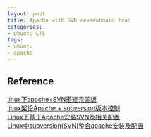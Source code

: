 ```yaml
---
layout: post
title: Apache with SVN reviewboard trac
categories:
- Ubuntu LTS
tags:
- ubuntu
- apache
---
```



## Reference

[linux下apache+SVN搭建完美版](http://hunan.iteye.com/blog/1954131)      
[linux架设Apache + subversion版本控制](http://blog.csdn.net/fhway/article/details/1338351)           
[Linux下基于Apache安装SVN及相关配置](http://www.ttlsa.com/svn/apache-svn-configure/)           
[Linux中subversion(SVN)整合apache安装及配置](http://my.oschina.net/kingiol/blog/82901)             
